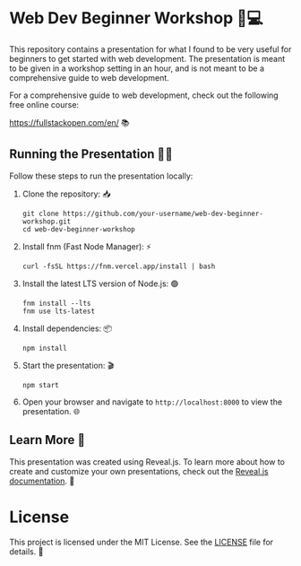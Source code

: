 # Web Dev Beginner Workshop 🚀💻

This repository contains a presentation for what I found to be very useful for beginners to get started with web development. The presentation is meant to be given in a workshop setting in an hour, and is not meant to be a comprehensive guide to web development.

For a comprehensive guide to web development, check out the following free online course:

https://fullstackopen.com/en/ 📚

## Running the Presentation 🏃‍♂️

Follow these steps to run the presentation locally:

1. Clone the repository: 📥
   ```
   git clone https://github.com/your-username/web-dev-beginner-workshop.git
   cd web-dev-beginner-workshop
   ```

2. Install fnm (Fast Node Manager): ⚡
   ```
   curl -fsSL https://fnm.vercel.app/install | bash
   ```

3. Install the latest LTS version of Node.js: 🟢
   ```
   fnm install --lts
   fnm use lts-latest
   ```

4. Install dependencies: 📦
   ```
   npm install
   ```

5. Start the presentation: 🎬
   ```
   npm start
   ```

6. Open your browser and navigate to `http://localhost:8000` to view the presentation. 🌐

## Learn More 🧠

This presentation was created using Reveal.js. To learn more about how to create and customize your own presentations, check out the [Reveal.js documentation](https://revealjs.com/). 🎨

# License

This project is licensed under the MIT License. See the [LICENSE](LICENSE) file for details. 📄
